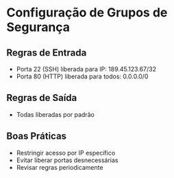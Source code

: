 # Configuração de Grupos de Segurança

## Regras de Entrada
- Porta 22 (SSH) liberada para IP: 189.45.123.67/32
- Porta 80 (HTTP) liberada para todos: 0.0.0.0/0

## Regras de Saída
- Todas liberadas por padrão

## Boas Práticas
- Restringir acesso por IP específico
- Evitar liberar portas desnecessárias
- Revisar regras periodicamente
